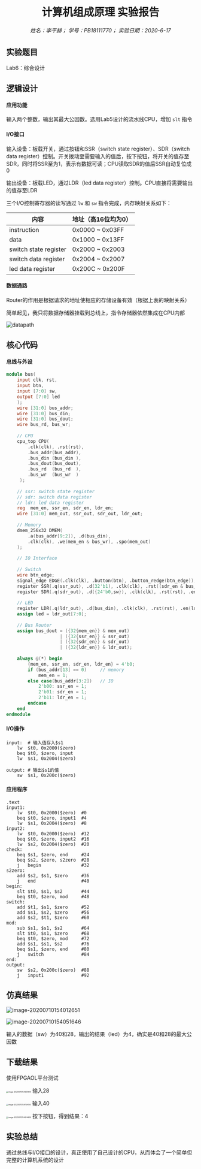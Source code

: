 # <center>计算机组成原理 实验报告</center>

###### <center>姓名：李平赫； 学号：PB18111770； 实验日期：2020-6-17</center>



## 实验题目

Lab6：综合设计



## 逻辑设计

#### 应用功能

输入两个整数，输出其最大公因数。选用Lab5设计的流水线CPU，增加 `slt` 指令

#### I/O接口

输入设备：板载开关，通过按钮和SSR（switch state register）、SDR（switch data register）控制。开关拨动至需要输入的值后，按下按钮，将开关的值存至SDR，同时将SSR至为1，表示有数据可读；CPU读取SDR的值后SSR自动复位成0

输出设备：板载LED，通过LDR（led data register）控制。CPU直接将需要输出的值存至LDR

三个I/O控制寄存器的读写通过 `lw` 和 `sw` 指令完成，内存映射关系如下：

| 内容                  | 地址（高16位均为0） |
| --------------------- | ------------------- |
| instruction           | 0x0000 ~ 0x03FF     |
| data                  | 0x1000 ~ 0x13FF     |
| switch state register | 0x2000 ~ 0x2003     |
| switch data register  | 0x2004 ~ 0x2007     |
| led data register     | 0x200C ~ 0x200F     |

#### 数据通路

Router的作用是根据请求的地址使相应的存储设备有效（根据上表的映射关系）

简单起见，我只将数据存储器挂载到总线上，指令存储器依然集成在CPU内部

![datapath](report.assets/datapath.png)



## 核心代码

#### 总线与外设

```verilog
module bus(
    input clk, rst,
    input btn,
    input [7:0] sw,
    output [7:0] led
    );
    wire [31:0] bus_addr;
    wire [31:0] bus_din;
    wire [31:0] bus_dout;
    wire bus_rd, bus_wr;
    
    // CPU
    cpu_top CPU(
        .clk(clk), .rst(rst),
        .bus_addr(bus_addr),
        .bus_din (bus_din ),
        .bus_dout(bus_dout),
        .bus_rd  (bus_rd  ),
        .bus_wr  (bus_wr  )
     );
     
    // ssr: switch state register
    // sdr: switch data register
    // ldr: led data register
    reg  mem_en, ssr_en, sdr_en, ldr_en;
    wire [31:0] mem_out, ssr_out, sdr_out, ldr_out;
    
    // Memory
    dmem_256x32 DMEM(
        .a(bus_addr[9:2]), .d(bus_din),
        .clk(clk), .we(mem_en & bus_wr), .spo(mem_out)
    );
    
    // IO Interface
    
    // Switch
    wire btn_edge;
    signal_edge EDGE(.clk(clk), .button(btn), .button_redge(btn_edge));
    register SSR(.q(ssr_out), .d(32'b1), .clk(clk), .rst((sdr_en & bus_rd) | rst), .en(btn_edge));
    register SDR(.q(sdr_out), .d({24'b0,sw}), .clk(clk), .rst(rst), .en(btn_edge));
    
    // LED
    register LDR(.q(ldr_out), .d(bus_din), .clk(clk), .rst(rst), .en(ldr_en & bus_wr));
    assign led = ldr_out[7:0];
    
    // Bus Router  
    assign bus_dout = ({32{mem_en}} & mem_out)
                    | ({32{ssr_en}} & ssr_out)
                    | ({32{sdr_en}} & sdr_out)
                    | ({32{ldr_en}} & ldr_out);
                  
    always @(*) begin
        {mem_en, ssr_en, sdr_en, ldr_en} = 4'b0;
        if (bus_addr[13] == 0)     // memory
            mem_en = 1;
        else case(bus_addr[3:2])   // IO
            2'b00: ssr_en = 1;
            2'b01: sdr_en = 1;
            2'b11: ldr_en = 1;
        endcase
    end
endmodule
```

#### I/O操作

```assembly
input:	# 输入值存入$s1
	lw	$t0, 0x2000($zero)
	beq	$t0, $zero, input
	lw	$s1, 0x2004($zero)
```

```assembly
output:	# 输出$s1的值
	sw	$s1, 0x200c($zero)
```

#### 应用程序

```assembly
.text
input1:
	lw	$t0, 0x2000($zero)	#0
	beq	$t0, $zero, input1	#4
	lw	$s1, 0x2004($zero)	#8
input2:
	lw	$t0, 0x2000($zero)	#12
	beq	$t0, $zero, input2	#16
	lw	$s2, 0x2004($zero)	#20
check:
	beq	$s1, $zero, end		#24
	beq	$s2, $zero, s2zero	#28
	j	begin				#32
s2zero:
	add	$s2, $s1, $zero		#36
	j	end					#40
begin:
	slt	$t0, $s1, $s2		#44
	beq	$t0, $zero, mod		#48
switch:
	add	$t1, $s1, $zero		#52
	add	$s1, $s2, $zero		#56
	add	$s2, $t1, $zero		#60
mod:
	sub	$s1, $s1, $s2		#64
	slt	$t0, $s1, $zero		#68
	beq	$t0, $zero, mod		#72
	add	$s1, $s1, $s2		#76
	beq	$s1, $zero, end		#80
	j	switch				#84
end:
output:
	sw	$s2, 0x200c($zero)	#88
	j	input1				#92
```



## 仿真结果

![image-20200710154012651](report.assets/image-20200710154012651.png)

![image-20200710154051646](report.assets/image-20200710154051646.png)

输入的数据（sw）为40和28，输出的结果（led）为4，确实是40和28的最大公因数



## 下载结果

使用FPGAOL平台测试

<img src="report.assets/image-20200710154651809.png" alt="image-20200710154651809" style="zoom: 33%;" /> 输入28

<img src="report.assets/image-20200710154734190.png" alt="image-20200710154734190" style="zoom:33%;" /> 输入40

<img src="report.assets/image-20200710154914669.png" alt="image-20200710154914669" style="zoom:33%;" /> 按下按钮，得到结果：4



## 实验总结

通过总线与I/O接口的设计，真正使用了自己设计的CPU，从而体会了一个简单但完整的计算机系统的设计